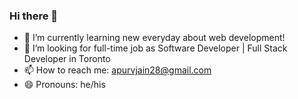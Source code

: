 ### Hi there 👋

- 🌱 I’m currently learning new everyday about web development!
- 👯 I’m looking for full-time job as Software Developer | Full Stack Developer in Toronto
- 📫 How to reach me: apurvjain28@gmail.com
- 😄 Pronouns: he/his
